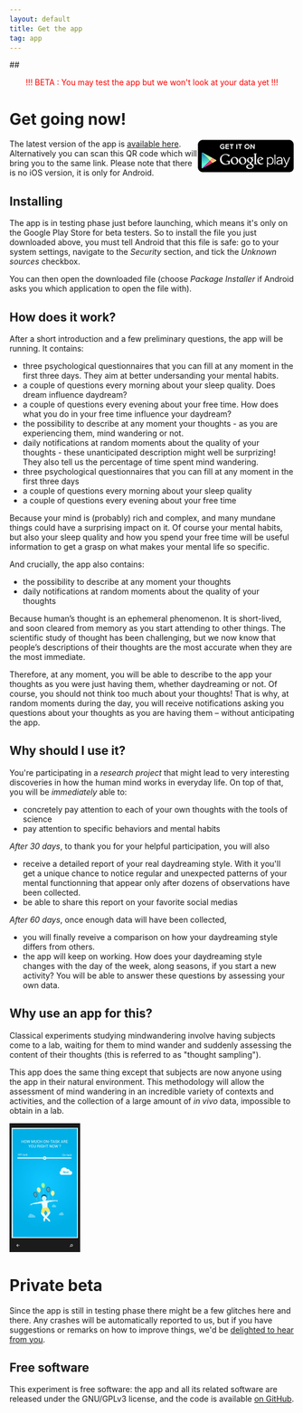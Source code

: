 ```yaml
---
layout: default
title: Get the app
tag: app
---
```


##<center> <font color="red">!!! BETA : You may test the app but we won't look at your data yet !!!</font> </center>


# Get going now!

<a href="https://play.google.com/store/apps/details?id=com.brainydroid.daydreaming" >
  <img alt="Get it on Google Play"
        src="/images/brand/en_generic_rgb_wo_60.png"
        align="right" />
</a>

The latest version of the app is [available here](http://daydreaming-the-app.net/releases/daydreaming-latest.apk). Alternatively you can scan this QR code which will bring you to the same link. Please note that there is no iOS version, it is only for Android.

## Installing

The app is in testing phase just before launching, which means it's only on the Google Play Store for beta testers. So to install the file you just downloaded above, you must tell Android that this file is safe: go to your system settings, navigate to the *Security* section, and tick the *Unknown sources* checkbox.

You can then open the downloaded file (choose *Package Installer* if Android asks you which application to open the file with).

## How does it work?

After a short introduction and a few preliminary questions, the app will be running. It contains:

* three psychological questionnaires that you can fill at any moment in the first three days. They aim at better undersanding your mental habits.
* a couple of questions every morning about your sleep quality. Does dream influence daydream?
* a couple of questions every evening about your free time. How does what you do in your free time influence your daydream?
* the possibility to describe at any moment your thoughts - as you are experiencing them, mind wandering or not.
* daily notifications at random moments about the quality of your thoughts - these unanticipated description might well be surprizing! They also tell us the percentage of time spent mind wandering.
* three psychological questionnaires that you can fill at any moment in the first three days
* a couple of questions every morning about your sleep quality 
* a couple of questions every evening about your free time

Because your mind is (probably) rich and complex, and many mundane things could have a surprising impact on it. Of course your mental habits, but also your sleep quality and how you spend your free time will be useful information to get a grasp on what makes your mental life so specific.

And crucially, the app also contains:

* the possibility to describe at any moment your thoughts
* daily notifications at random moments about the quality of your thoughts

Because human’s thought is an ephemeral phenomenon. It is short-lived, and soon cleared from memory as you start attending to other things. The scientific study of thought has been challenging, but we now know that people’s descriptions of their thoughts are the most accurate when they are the most immediate. 

Therefore, at any moment, you will be able to describe to the app your thoughts as you were just having them, whether daydreaming or not. Of course, you should not think too much about your thoughts! That is why, at random moments during the day, you will receive notifications asking you questions about your thoughts as you are having them – without anticipating the app. 

## Why should I use it?

You're participating in a *research project* that might lead to very interesting discoveries in how the human mind works in everyday life. On top of that, you will be *immediately* able to:

* concretely pay attention to each of your own thoughts with the tools of science
* pay attention to specific behaviors and mental habits

*After 30 days*, to thank you for your helpful participation, you will also 

* receive a detailed report of your real daydreaming style. With it you'll get a unique chance to notice regular and unexpected patterns of your mental functionning that appear only after dozens of observations have been collected.
* be able to share this report on your favorite social medias

*After 60 days*, once enough data will have been collected,

* you will finally reveive a comparison on how your daydreaming style differs from others.
* the app will keep on working. How does your daydreaming style changes with the day of the week, along seasons, if you start a new activity? You will be able to answer these questions by assessing your own data. 

## Why use an app for this?

Classical experiments studying mindwandering involve having subjects come to a lab, waiting for them to mind wander and suddenly assessing the content of their thoughts (this is referred to as "thought sampling").

This app does the same thing except that subjects are now anyone using the app in their natural environment. This methodology will allow the assessment of mind wandering in an incredible variety of contexts and activities, and the collection of a large amount of *in vivo* data, impossible to obtain in a lab.


<div class="clearfix"></div>
<img class="img-rounded pull-left inside-picture" width="125" height="228px" src="/static/img/daydreaming-screenshot.jpg" alt="Daydreaming screenshot" />

# Private beta  

Since the app is still in testing phase there might be a few glitches here and there. Any crashes will be automatically reported to us, but if you have suggestions or remarks on how to improve things, we'd be <a href="mailto:feedback@daydreaming-the-app.net">delighted to hear from you</a>.

## Free software

This experiment is free software: the app and all its related software are released under the GNU/GPLv3 license, and the code is available [on GitHub](https://github.com/wehlutyk/daydreaming).





